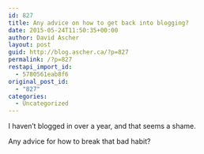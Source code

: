 ```yaml
---
id: 827
title: Any advice on how to get back into blogging?
date: 2015-05-24T11:50:35+00:00
author: David Ascher
layout: post
guid: http://blog.ascher.ca/?p=827
permalink: /?p=827
restapi_import_id:
  - 5780561eab8f6
original_post_id:
  - "827"
categories:
  - Uncategorized
---
```

I haven&#8217;t blogged in over a year, and that seems a shame.

Any advice for how to break that bad habit?